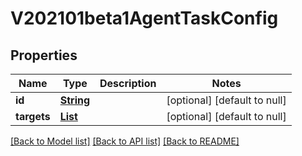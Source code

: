 # V202101beta1AgentTaskConfig
## Properties

Name | Type | Description | Notes
------------ | ------------- | ------------- | -------------
**id** | [**String**](string.md) |  | [optional] [default to null]
**targets** | [**List**](string.md) |  | [optional] [default to null]

[[Back to Model list]](../README.md#documentation-for-models) [[Back to API list]](../README.md#documentation-for-api-endpoints) [[Back to README]](../README.md)

